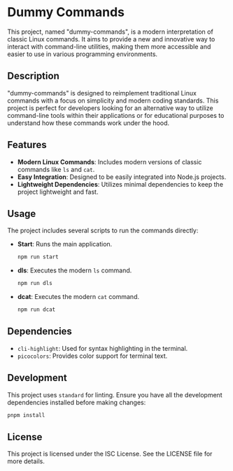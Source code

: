 # Dummy Commands

This project, named "dummy-commands", is a modern interpretation of classic Linux commands. It aims to provide a new and innovative way to interact with command-line utilities, making them more accessible and easier to use in various programming environments.

## Description

"dummy-commands" is designed to reimplement traditional Linux commands with a focus on simplicity and modern coding standards. This project is perfect for developers looking for an alternative way to utilize command-line tools within their applications or for educational purposes to understand how these commands work under the hood.

## Features

- **Modern Linux Commands**: Includes modern versions of classic commands like `ls` and `cat`.
- **Easy Integration**: Designed to be easily integrated into Node.js projects.
- **Lightweight Dependencies**: Utilizes minimal dependencies to keep the project lightweight and fast.

## Usage
The project includes several scripts to run the commands directly:

- **Start**: Runs the main application.
  ```sh
  npm run start
  ```
- **dls**: Executes the modern `ls` command.
  ```sh
  npm run dls
  ```
- **dcat**: Executes the modern `cat` command.
  ```sh
  npm run dcat
  ```

## Dependencies

- `cli-highlight`: Used for syntax highlighting in the terminal.
- `picocolors`: Provides color support for terminal text.

## Development

This project uses `standard` for linting. Ensure you have all the development dependencies installed before making changes:

```sh
pnpm install
```

## License

This project is licensed under the ISC License. See the LICENSE file for more details.
